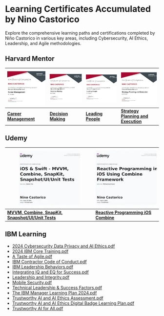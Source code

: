 # Learning Certificates Accumulated by Nino Castorico
Explore the comprehensive learning paths and certifications completed by Niño Castorico in various key areas, including Cybersecurity, AI Ethics, Leadership, and Agile methodologies.

## Harvard Mentor

| ![Career Management](https://raw.githubusercontent.com/bncast/Certifications/refs/heads/main/Thumbnails/HardvardMentor%20-%20Career%20Management.pdf.webp) | ![Decision Making](https://raw.githubusercontent.com/bncast/Certifications/refs/heads/main/Thumbnails/HardvardMentor%20-%20Decision%20Making.pdf.webp) | ![Leading People](https://raw.githubusercontent.com/bncast/Certifications/refs/heads/main/Thumbnails/HardvardMentor%20-%20Leading%20People.pdf.webp) | ![Strategy Planning and Execution](https://raw.githubusercontent.com/bncast/Certifications/refs/heads/main/Thumbnails/HardvardMentor%20-%20Strategy%20Planning%20and%20Execution.pdf.webp) |
|---------------------------------------------------------|----------------------------------------------------|---------------------------------------------------|-----------------------------------------------------------------------|
| [**Career Management**](https://drive.google.com/file/d/1-RImEM1-LHtqcl_D52A2HaS-giOuZArV) | [**Decision Making**](https://drive.google.com/file/d/1SnydcQ7rtSTVR_4L35L6T1R7ASO4THrD) | [**Leading People**](https://drive.google.com/file/d/1U36kYNzHFRjC1nQuvBQLfmrXVjzfAolB) | [**Strategy Planning and Execution**](https://drive.google.com/file/d/1yp-J0_BM4-G1YUAWa-Fy2HfpGyplsEGZ) |

## Udemy
| ![MVVM, Combine, SnapKit, Snapshot/UI/Unit Tests](https://raw.githubusercontent.com/bncast/Certifications/refs/heads/main/Thumbnails/Udemy%20-%20MVVM%2C%20Combine%2C%20SnapKit%2C%20Snapshot_Ul_Unit%20Tests.pdf.webp) | ![Reactive Programming iOS Combine](https://raw.githubusercontent.com/bncast/Certifications/refs/heads/main/Thumbnails/Udemy%20-%20Reactive%20Programming%20iOS%20Combine.pdf.webp) |
|-------------------------------------------------------------------------------------------|-----------------------------------------------------------------------------|
| [**MVVM, Combine, SnapKit, Snapshot/UI/Unit Tests**](https://drive.google.com/file/d/17_Jm_M1MrmmwC6v-Iq8dT9FSRrCBP2FX) | [**Reactive Programming iOS Combine**](https://drive.google.com/file/d/1EONBWRw6CrFkLLFL8qSRLJNl6pk2STq6) |

## IBM Learning
- [2024 Cybersecurity Data Privacy and AI Ethics.pdf](https://drive.google.com/file/d/1IQvvGsG-NkE5Zkk8YozohiaGDaU6ZMl7)
- [2024 IBM Core Training.pdf](https://drive.google.com/file/d/1xFoRwbFJqLagW1IK0vOZrhU9Z--NAqax)
- [A Taste of Agile.pdf](https://drive.google.com/file/d/1ngbYRaorLlncS0hCXzKo3Hv5hflL8Lgd)
- [IBM Contractor Code of Conduct.pdf](https://drive.google.com/file/d/1ZM1tWlF6C0EKZ_bUUUGJa_0blWWJXEd1)
- [IBM Leadership Behaviors.pdf](https://drive.google.com/file/d/1L6XNqi_5_vz1nKdKZRbb_X2NpG0SqO0r)
- [Integrating IQ and EQ for Success.pdf](https://drive.google.com/file/d/1xClFrylxtmahAX3NnzmxUsI__hMFRzWk)
- [Leadership and Integrity.pdf](https://drive.google.com/file/d/17rRYvJrTSlItvaa-vHsm_4OpnYcyKzFB)
- [Mobile Security.pdf](https://drive.google.com/file/d/1jxu_yOrZ1ioi4A6x0PbQoXre3HVi1boC)
- [Technical Leadership & Success Factors.pdf](https://drive.google.com/file/d/1-etSIhJwi6bxNSR5a9wDkfopk2x5rCcj)
- [The IBM Manager Learning Plan 2024.pdf](https://drive.google.com/file/d/123Yr6cM_5NatynXWu2kmMD86bVJSBIuJ)
- [Trustworthy AI and AI Ethics Assessment.pdf](https://drive.google.com/file/d/1fwC5SVdEJZne1wiYyKmQ55ANWCw00rnV)
- [Trustworthy AI and AI Ethics Digital Badge Learning Plan.pdf](https://drive.google.com/file/d/1ksdAFnUohtBNPe1un0tw2lVdfe5xwD5o)
- [Trustworthy AI for All.pdf](https://drive.google.com/file/d/1odxq64Pa6DMzRmEZFu_rvuueRx1tslYx)


